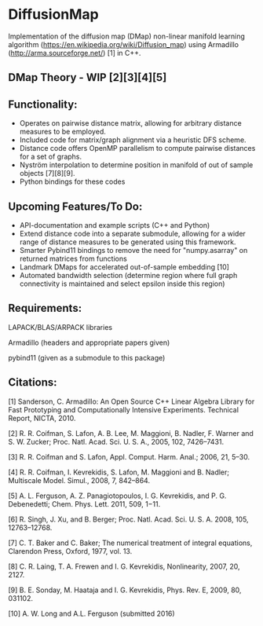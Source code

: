 # DiffusionMap
Implementation of the diffusion map (DMap) non-linear manifold learning algorithm (https://en.wikipedia.org/wiki/Diffusion_map) using Armadillo (http://arma.sourceforge.net/) [1] in C++. 

## DMap Theory - WIP [2][3][4][5]

## Functionality:
 - Operates on pairwise distance matrix, allowing for arbitrary distance measures to be employed.
 - Included code for matrix/graph alignment via a heuristic DFS scheme.
  - Distance code offers OpenMP parallelism to compute pairwise distances for a set of graphs.
 - Nyström interpolation to determine position in manifold of out of sample objects [7][8][9].
 - Python bindings for these codes
 
## Upcoming Features/To Do:
 - API-documentation and example scripts (C++ and Python)
 - Extend distance code into a separate submodule, allowing for a wider range of distance measures to be generated using this framework.
 - Smarter Pybind11 bindings to remove the need for "numpy.asarray" on returned matrices from functions
 - Landmark DMaps for accelerated out-of-sample embedding [10]
 - Automated bandwidth selection (determine region where full graph connectivity is maintained and select epsilon inside this region)
 

## Requirements:

LAPACK/BLAS/ARPACK libraries

Armadillo (headers and appropriate papers given)

pybind11 (given as a submodule to this package)


## Citations:

[1] Sanderson, C. Armadillo: An Open Source C++ Linear Algebra Library for Fast Prototyping and Computationally Intensive Experiments. Technical Report, NICTA, 2010.

[2] R. R. Coifman, S. Lafon, A. B. Lee, M. Maggioni, B. Nadler, F. Warner and S. W. Zucker; Proc. Natl. Acad. Sci. U. S. A., 2005, 102, 7426–7431.

[3] R. R. Coifman and S. Lafon, Appl. Comput. Harm. Anal.; 2006, 21, 5–30.

[4] R. R. Coifman, I. Kevrekidis, S. Lafon, M. Maggioni and B. Nadler; Multiscale Model. Simul., 2008, 7, 842–864.

[5] A. L. Ferguson, A. Z. Panagiotopoulos, I. G. Kevrekidis, and P. G. Debenedetti; Chem. Phys. Lett. 2011, 509, 1−11.

[6] R. Singh, J. Xu, and B. Berger; Proc. Natl. Acad. Sci. U. S. A. 2008, 105, 12763–12768.

[7] C. T. Baker and C. Baker; The numerical treatment of integral equations, Clarendon Press, Oxford, 1977, vol. 13.

[8] C. R. Laing, T. A. Frewen and I. G. Kevrekidis, Nonlinearity, 2007, 20, 2127.

[9] B. E. Sonday, M. Haataja and I. G. Kevrekidis, Phys. Rev. E, 2009, 80, 031102.

[10] A. W. Long and A.L. Ferguson (submitted 2016)
